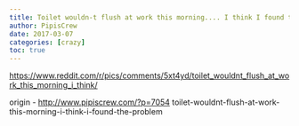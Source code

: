 ```yaml
---
title: Toilet wouldn-t flush at work this morning.... I think I found the problem
author: PipisCrew
date: 2017-03-07
categories: [crazy]
toc: true
---
```


https://www.reddit.com/r/pics/comments/5xt4yd/toilet_wouldnt_flush_at_work_this_morning_i_think/

origin - http://www.pipiscrew.com/?p=7054 toilet-wouldnt-flush-at-work-this-morning-i-think-i-found-the-problem